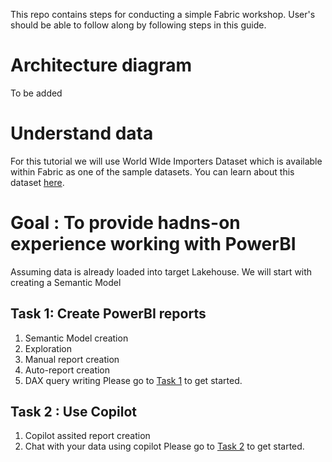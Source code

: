This repo contains steps for conducting a simple Fabric workshop. User's should be able to follow along by following steps in this guide.


# Architecture diagram
To be added

# Understand data 
For this tutorial we will use World WIde Importers Dataset which is available within Fabric as one of the sample datasets. You can learn about this dataset [here](https://learn.microsoft.com/en-us/sql/samples/wide-world-importers-what-is?view=sql-server-ver17).


# Goal : To provide hadns-on experience working with PowerBI 

 Assuming data is already loaded into target Lakehouse. We will start with creating a Semantic Model

## Task 1:  Create PowerBI reports
1. Semantic Model creation
2. Exploration
3. Manual report creation
4. Auto-report creation
5. DAX query writing
Please go to [Task 1](/PowerBI/task1.md) to get started.


## Task 2 : Use Copilot
1. Copilot assited report creation
2. Chat with your data using copilot
Please go to [Task 2](/PowerBI/task2.md) to get started.
